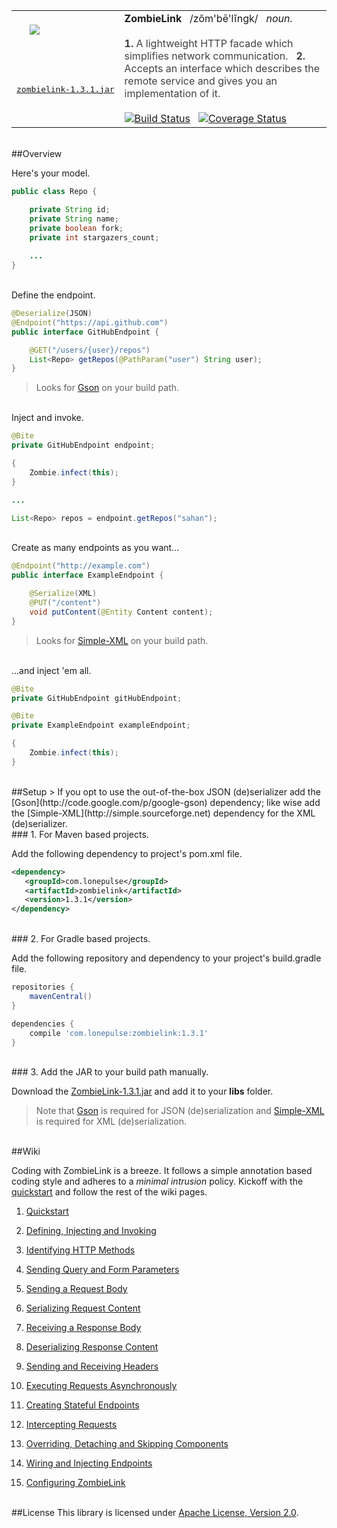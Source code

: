 <table>
<tr>
<td>
&nbsp;&nbsp;&nbsp;&nbsp;&nbsp;<img src="https://raw.github.com/sahan/ZombieLink/master/logo.png"/>
</td>
<td rowspan="3">
<font color="#1C1C1C"><b>ZombieLink</b> &nbsp;&nbsp;/zŏm'bē'lĭngk/ &nbsp;&nbsp;<em>noun.</em></font> 
<br><br>
<font color="#424242">
<b>1.</b> A lightweight HTTP facade which simplifies network communication. &nbsp; <b>2.</b> Accepts an interface which describes the remote service and gives you an implementation of it.
</font>
<br><br>
<a href="https://travis-ci.org/sahan/ZombieLink"><img alt="Build Status" src="https://travis-ci.org/sahan/ZombieLink.png?branch=master"></a>&nbsp;&nbsp;
<a href="https://coveralls.io/r/sahan/ZombieLink?branch=master"><img alt="Coverage Status" src="https://coveralls.io/repos/sahan/ZombieLink/badge.png?branch=master"></a>
</td>
</tr>
<tr>
<td>
<a href="http://repo1.maven.org/maven2/com/lonepulse/zombielink/1.3.1/zombielink-1.3.1.jar"><pre>zombielink-1.3.1.jar</pre></a>
</td>
</tr>
</table>

<br>
##Overview

Here's your model.   

```java
public class Repo {

    private String id;
    private String name;
    private boolean fork;
    private int stargazers_count;
    
    ...
}
```

<br>
Define the endpoint.   

```java
@Deserialize(JSON)
@Endpoint("https://api.github.com")
public interface GitHubEndpoint {

    @GET("/users/{user}/repos")
    List<Repo> getRepos(@PathParam("user") String user);
}
```
> Looks for [Gson](http://code.google.com/p/google-gson) on your build path.   

<br>
Inject and invoke.   

```java
@Bite
private GitHubEndpoint endpoint;   

{
    Zombie.infect(this);
}

...

List<Repo> repos = endpoint.getRepos("sahan");
```
<br>
Create as many endpoints as you want...   

```java
@Endpoint("http://example.com")
public interface ExampleEndpoint {

    @Serialize(XML)	
    @PUT("/content")
    void putContent(@Entity Content content);
}
```
> Looks for [Simple-XML](http://simple.sourceforge.net) on your build path.

<br>
...and inject 'em all.   

```java
@Bite
private GitHubEndpoint gitHubEndpoint;

@Bite
private ExampleEndpoint exampleEndpoint;

{
    Zombie.infect(this);
}
```

<br>
##Setup
> If you opt to use the out-of-the-box JSON (de)serializer add the [Gson](http://code.google.com/p/google-gson) dependency; like wise add the [Simple-XML](http://simple.sourceforge.net) dependency for the XML (de)serializer.    

<br>
### 1. For Maven based projects.   

Add the following dependency to project's pom.xml file.

```xml
<dependency>
   <groupId>com.lonepulse</groupId>
   <artifactId>zombielink</artifactId>
   <version>1.3.1</version>
</dependency>
```

<br>   
### 2. For Gradle based projects.   

Add the following repository and dependency to your project's build.gradle file.

```groovy
repositories {
    mavenCentral()
}

dependencies {
    compile 'com.lonepulse:zombielink:1.3.1'
}
```

<br>   
### 3. Add the JAR to your build path manually.   

Download the [ZombieLink-1.3.1.jar](http://repo1.maven.org/maven2/com/lonepulse/zombielink/1.3.1/zombielink-1.3.1.jar) 
and add it to your **libs** folder.   
> Note that [Gson](http://search.maven.org/remotecontent?filepath=com/google/code/gson/gson/2.2.4/gson-2.2.4.jar) 
is required for JSON (de)serialization and [Simple-XML](http://search.maven.org/remotecontent?filepath=org/simpleframework/simple-xml/2.7.1/simple-xml-2.7.1.jar) 
is required for XML (de)serialization.   

<br>
##Wiki

Coding with ZombieLink is a breeze. It follows a simple annotation based coding style and adheres to a *minimal intrusion* policy. 
Kickoff with the [quickstart](https://github.com/sahan/ZombieLink/wiki/Quickstart) and follow the rest of the wiki pages. 

1. [Quickstart](https://github.com/sahan/ZombieLink/wiki/Quickstart)

2. [Defining, Injecting and Invoking](https://github.com/sahan/ZombieLink/wiki/Defining,-Injecting-and-Invoking)

3. [Identifying HTTP Methods](https://github.com/sahan/ZombieLink/wiki/Identifying-HTTP-Methods)

4. [Sending Query and Form Parameters](https://github.com/sahan/ZombieLink/wiki/Sending-Query-and-Form-Parameters)

5. [Sending a Request Body](https://github.com/sahan/ZombieLink/wiki/Sending-a-Request-Body)

6. [Serializing Request Content](https://github.com/sahan/ZombieLink/wiki/Serializing-Request-Content)

7. [Receiving a Response Body](https://github.com/sahan/ZombieLink/wiki/Receiving-a-Response-Body)

8. [Deserializing Response Content](https://github.com/sahan/ZombieLink/wiki/Deserializing-Response-Content)

7. [Sending and Receiving Headers](https://github.com/sahan/ZombieLink/wiki/Sending-and-Receiving-Headers)

8. [Executing Requests Asynchronously](https://github.com/sahan/ZombieLink/wiki/Executing-Requests-Asynchronously)

9. [Creating Stateful Endpoints](https://github.com/sahan/ZombieLink/wiki/Creating-Stateful-Endpoints)

10. [Intercepting Requests](https://github.com/sahan/ZombieLink/wiki/Intercepting-Requests)

11. [Overriding, Detaching and Skipping Components](https://github.com/sahan/ZombieLink/wiki/Overriding,-Detaching-and-Skipping-Components)

12. [Wiring and Injecting Endpoints](https://github.com/sahan/ZombieLink/wiki/Wiring-and-Injecting-Endpoints)

13. [Configuring ZombieLink](https://github.com/sahan/ZombieLink/wiki/Configuring-ZombieLink)
<br><br>   

##License
This library is licensed under [Apache License, Version 2.0](http://www.apache.org/licenses/LICENSE-2.0.html).
